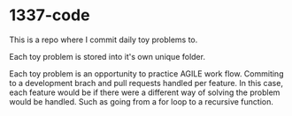 # 1337-code

This is a repo where I commit daily toy problems to.

Each toy problem is stored into it's own unique folder.

Each toy problem is an opportunity to practice AGILE work flow. Commiting to a development brach and pull requests handled per feature. 
In this case, each feature would be if there were a different way of solving the problem would be handled. Such as going from a for loop to a recursive function.
